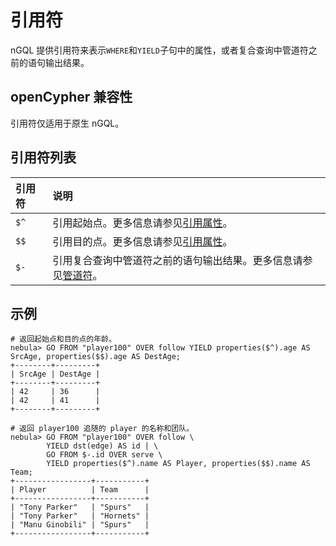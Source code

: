 # 引用符

nGQL 提供引用符来表示`WHERE`和`YIELD`子句中的属性，或者复合查询中管道符之前的语句输出结果。

## openCypher 兼容性

引用符仅适用于原生 nGQL。

## 引用符列表

|引用符|说明|
|:---|:---|
|`$^`|引用起始点。更多信息请参见[引用属性](../4.variable-and-composite-queries/3.property-reference.md)。|
|`$$`|引用目的点。更多信息请参见[引用属性](../4.variable-and-composite-queries/3.property-reference.md)。|
|`$-`|引用复合查询中管道符之前的语句输出结果。更多信息请参见[管道符](4.pipe.md)。|

## 示例

```ngql
# 返回起始点和目的点的年龄。
nebula> GO FROM "player100" OVER follow YIELD properties($^).age AS SrcAge, properties($$).age AS DestAge;
+--------+---------+
| SrcAge | DestAge |
+--------+---------+
| 42     | 36      |
| 42     | 41      |
+--------+---------+

# 返回 player100 追随的 player 的名称和团队。
nebula> GO FROM "player100" OVER follow \
        YIELD dst(edge) AS id | \
        GO FROM $-.id OVER serve \
        YIELD properties($^).name AS Player, properties($$).name AS Team;
+-----------------+-----------+
| Player          | Team      |
+-----------------+-----------+
| "Tony Parker"   | "Spurs"   |
| "Tony Parker"   | "Hornets" |
| "Manu Ginobili" | "Spurs"   |
+-----------------+-----------+
```
